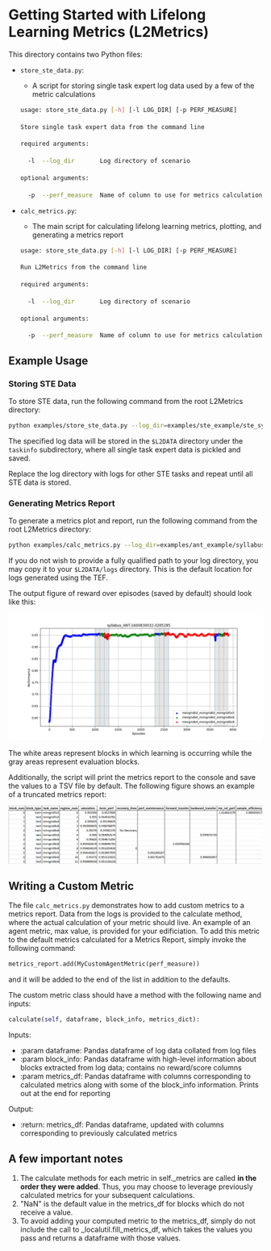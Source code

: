 # Getting Started with Lifelong Learning Metrics (L2Metrics)

This directory contains two Python files:

* `store_ste_data.py`:
  * A script for storing single task expert log data used by a few of the metric calculations

  ```bash
  usage: store_ste_data.py [-h] [-l LOG_DIR] [-p PERF_MEASURE]
  
  Store single task expert data from the command line

  required arguments:

    -l  --log_dir       Log directory of scenario

  optional arguments:

    -p  --perf_measure  Name of column to use for metrics calculations

  ```

* `calc_metrics.py`:
  * The main script for calculating lifelong learning metrics, plotting, and generating a metrics report

  ```bash
  usage: store_ste_data.py [-h] [-l LOG_DIR] [-p PERF_MEASURE]
  
  Run L2Metrics from the command line

  required arguments:

    -l  --log_dir       Log directory of scenario

  optional arguments:

    -p  --perf_measure  Name of column to use for metrics calculations

  ```

## Example Usage

### Storing STE Data

To store STE data, run the following command from the root L2Metrics directory:

```bash
python examples/store_ste_data.py --log_dir=examples/ste_example/ste_syllabus-1600829944-8467104
```

The specified log data will be stored in the `$L2DATA` directory under the `taskinfo` subdirectory, where all single task expert data is pickled and saved.

Replace the log directory with logs for other STE tasks and repeat until all STE data is stored.

### Generating Metrics Report

To generate a metrics plot and report, run the following command from the root L2Metrics directory:

```bash
python examples/calc_metrics.py --log_dir=examples/ant_example/syllabus_ANT-1600830032-0285285 --perf_measure=reward
```

If you do not wish to provide a fully qualified path to your log directory, you may copy it to your `$L2DATA/logs` directory. This is the default location for logs generated using the TEF.

The output figure of reward over episodes (saved by default) should look like this:

![diagram](ant_example/syllabus_ANT-1600830032-0285285.png)

The white areas represent blocks in which learning is occurring while the gray areas represent evaluation blocks.

Additionally, the script will print the metrics report to the console and save the values to a TSV file by default. The following figure shows an example of a truncated metrics report:

![diagram](ant_example/syllabus_ANT-1600830032-0285285_metrics_report.png)

## Writing a Custom Metric

The file `calc_metrics.py` demonstrates how to add custom metrics to a metrics report. Data from the logs is provided to the calculate method, where the actual calculation of your metric should live. An example of an agent metric, max value, is provided for your edificiation. To add this metric to the default metrics calculated for a Metrics Report, simply invoke the following command:

```Python
metrics_report.add(MyCustomAgentMetric(perf_measure))
```

and it will be added to the end of the list in addition to the defaults.

The custom metric class should have a method with the following name and inputs:

```Python
calculate(self, dataframe, block_info, metrics_dict):
```

Inputs:

* :param dataframe: Pandas dataframe of log data collated from log files
* :param block_info: Pandas dataframe with high-level information about blocks extracted from log data; contains no reward/score columns
* :param metrics_df: Pandas dataframe with columns corresponding to calculated metrics along with some of the block_info information. Prints out at the end for reporting

Output:

* :return: metrics_df: Pandas dataframe, updated with columns corresponding to previously calculated metrics

## A few important notes

1. The calculate methods for each metric in self._metrics are called **in the order they were added**. Thus, you may choose to leverage previously calculated metrics for your subsequent calculations.
2. "NaN" is the default value in the metrics_df for blocks which do not receive a value.
3. To avoid adding your computed metric to the metrics_df, simply do not include the call to _localutil.fill_metrics_df, which takes the values you pass and returns a dataframe with those values.
